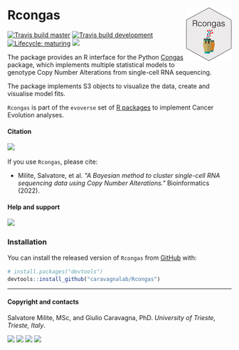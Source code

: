 
# Rcongas <a href='militeee.github.io/rcongas'><img src='man/figures/logo.png' align="right" height="120" /></a>

<!-- badges: start -->

[![Travis build
master](https://travis-ci.org/militeee/Rcongas.svg?branch=master)](https://travis-ci.org/militeee/Rcongas)
[![Travis build
development](https://travis-ci.org/militeee/Rcongas.svg?branch=development)](https://travis-ci.org/militeee/Rcongas)
[![Lifecycle:
maturing](https://img.shields.io/badge/lifecycle-maturing-blue.svg)](https://www.tidyverse.org/lifecycle/#maturing)
[![](https://img.shields.io/badge/Part%20of-evoverse-blue.svg)](https://caravagn.github.io/evoverse)
<!-- badges: end -->

The package provides an R interface for the Python
[Congas](https://github.com/Militeee/congas) package, which implements
multiple statistical models to genotype Copy Number Alterations from
single-cell RNA sequencing.

The package implements S3 objects to visualize the data, create and
visualise model fits.

`Rcongas` is part of the `evoverse` set of [R
packages](https://caravagnlab.github.io/evoverse) to implement Cancer
Evolution analyses.

#### Citation

[![](https://img.shields.io/badge/doi-10.1101/2021.02.02.429335-red.svg)](https://doi.org/10.1101/2021.02.02.429335)

If you use `Rcongas`, please cite:

-   Milite, Salvatore, et al. *"A Bayesian method to cluster single-cell RNA sequencing data using Copy Number Alterations."* Bioinformatics (2022).


#### Help and support

[![](https://img.shields.io/badge/GitHub%20Pages-https://caravagnalab.github.io/rcongas/-steelblue.svg)](https://caravagnalab.github.io/rcongas/)

### Installation

You can install the released version of `Rcongas` from
[GitHub](https://github.com/) with:

``` r
# install.packages("devtools")
devtools::install_github("caravagnalab/Rcongas")
```

------------------------------------------------------------------------

#### Copyright and contacts

Salvatore Milite, MSc, and Giulio Caravagna, PhD. *University of
Trieste, Trieste, Italy*.

[![](https://img.shields.io/badge/Email-gcaravagn@gmail.com-informational.svg?style=social)](mailto:gcaravagn@gmail.com)
[![](https://img.shields.io/badge/caravagn-informational.svg?style=social&logo=GitHub)](https://github.com/caravagn)
[![](https://img.shields.io/badge/@gcaravagna-informational.svg?style=social&logo=Twitter)](https://twitter.com/gcaravagna)
[![](https://img.shields.io/badge/Homepage-informational.svg?style=social&logo=Google)](https://sites.google.com/site/giuliocaravagna/)
